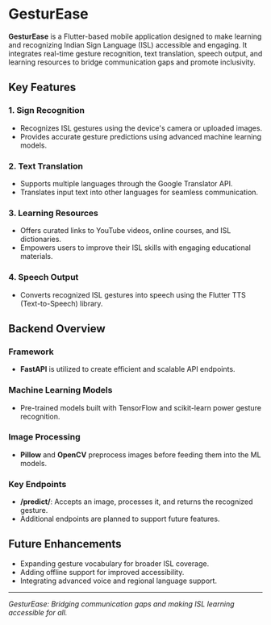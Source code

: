 # GesturEase  

**GesturEase** is a Flutter-based mobile application designed to make learning and recognizing Indian Sign Language (ISL) accessible and engaging. It integrates real-time gesture recognition, text translation, speech output, and learning resources to bridge communication gaps and promote inclusivity.  

## Key Features  

### 1. **Sign Recognition**  
- Recognizes ISL gestures using the device's camera or uploaded images.  
- Provides accurate gesture predictions using advanced machine learning models.  

### 2. **Text Translation**  
- Supports multiple languages through the Google Translator API.  
- Translates input text into other languages for seamless communication.  

### 3. **Learning Resources**  
- Offers curated links to YouTube videos, online courses, and ISL dictionaries.  
- Empowers users to improve their ISL skills with engaging educational materials.  

### 4. **Speech Output**  
- Converts recognized ISL gestures into speech using the Flutter TTS (Text-to-Speech) library.  

## Backend Overview  

### Framework  
- **FastAPI** is utilized to create efficient and scalable API endpoints.  

### Machine Learning Models  
- Pre-trained models built with TensorFlow and scikit-learn power gesture recognition.  

### Image Processing  
- **Pillow** and **OpenCV** preprocess images before feeding them into the ML models.  

### Key Endpoints  
- **/predict/**: Accepts an image, processes it, and returns the recognized gesture.  
- Additional endpoints are planned to support future features.  

## Future Enhancements  
- Expanding gesture vocabulary for broader ISL coverage.  
- Adding offline support for improved accessibility.  
- Integrating advanced voice and regional language support.  

---  
*GesturEase: Bridging communication gaps and making ISL learning accessible for all.*  
